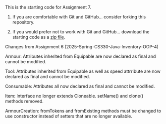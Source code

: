 This is the starting code for Assignment 7.

  1. If you are comfortable with Git and GitHub... consider forking this
     repository.

  2. If you would prefer not to work with Git and GitHub... download the
     starting code as a
     [zip file](https://github.com/Old-Dominion-Univ-CS-Dept/2025-Spring-CS330-Java-Inventory-OOP-5/archive/refs/heads/main.zip).

Changes from Assignment 6 (2025-Spring-CS330-Java-Inventory-OOP-4)

Armour:
   Attributes inherited from Equipable are now declared as final and cannot be modified.

Tool:
   Attributes inherited from Equipable as well as speed attrribute are now declared as final and cannot be modified.

Consumable:
   Attributes all now declared as final and cannot be modified.

Item:
   Interface no longer extends Cloneable.  setName() and clone() methods removed.

ArmourCreation:
   fromTokens and fromExisting methods must be changed to use constructor instead of setters that are no longer available.

